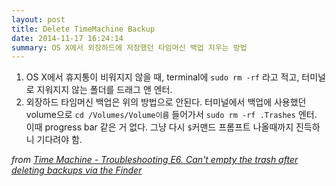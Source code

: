 ```yaml
---
layout: post
title: Delete TimeMachine Backup
date: 2014-11-17 16:24:14
summary: OS X에서 외장하드에 저장했던 타임머신 백업 지우는 방법
---
```

1. OS X에서 휴지통이 비워지지 않을 때, terminal에 `sudo rm -rf` 라고 적고, 터미널로 지워지지 않는 폴더를 드래그 앤 엔터.
2. 외장하드 타임머신 백업은 위의 방법으로 안된다. 터미널에서 백업에 사용했던 volume으로 `cd /Volumes/Volume이름` 들어가서 `sudo rm -rf .Trashes` 엔터. 이때 progress bar 같은 거 없다. 그냥 다시 `$`커맨드 프롬프트 나올때까지 진득하니 기다려야 함.

*from [Time Machine - Troubleshooting E6. Can't empty the trash after deleting backups via the Finder](http://pondini.org/TM/E6.html "Time Machine - Troubleshooting E6. Can't empty the trash after deleting backups via the Finder")*